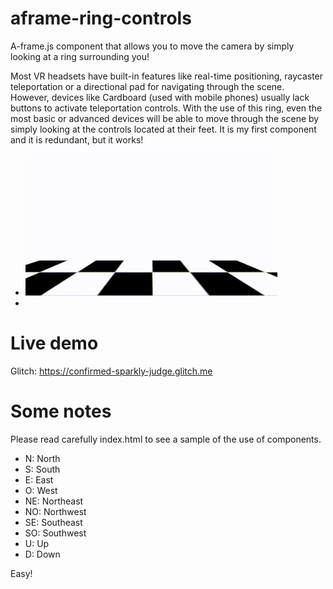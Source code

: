 # aframe-ring-controls
A-frame.js component that allows you to move the camera by simply looking at a ring surrounding you! 

Most VR headsets have built-in features like real-time positioning, raycaster teleportation or a directional pad for navigating through the scene. However, devices like Cardboard (used with mobile phones) usually lack buttons to activate teleportation controls. With the use of this ring, even the most basic or advanced devices will be able to move through the scene by simply looking at the controls located at their feet. It is my first component and it is redundant, but it works!

- ![aframe-ring-controls-sample](https://github.com/disketteomelette/aframe-ring-controls/blob/main/samplevideo.gif?raw=true)
- 
# Live demo
Glitch: https://confirmed-sparkly-judge.glitch.me

# Some notes

Please read carefully index.html to see a sample of the use of components.

- N: North
- S: South
- E: East
- O: West
- NE: Northeast
- NO: Northwest
- SE: Southeast
- SO: Southwest
- U: Up
- D: Down

Easy!
